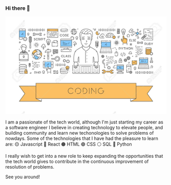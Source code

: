 ### Hi there 👋 


![Screenshot of a banner](https://github.com/pedropablosanchezlopez/byb_project/blob/master/74737038-creative-illustration-of-a-web-banner-for-coding-modern-linear-concept-for-programming.jpg)

I am a passionate of the tech world, although I'm just starting my career as a software engineer I believe in  creating technology to elevate people, and building community and learn new techonologies to solve problems of nowdays.
Some of the technologies that I have had the pleasure to learn are:
:yellow_circle: Javascript 
:large_blue_circle: React
:orange_circle: HTML
:purple_circle: CSS
:white_circle: SQL
:snake: Python

I really wish to get into a new role to keep expanding the opportunities that the tech world gives to contribute in the continuous improvement of resolution of problems.

See you around!
